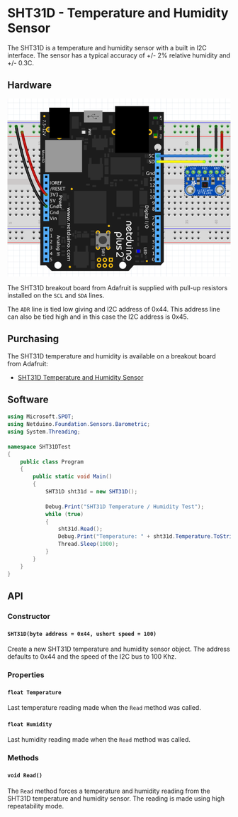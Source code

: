 # SHT31D - Temperature and Humidity Sensor

The SHT31D is a temperature and humidity sensor with a built in I2C interface.  The sensor has a typical accuracy of +/- 2% relative humidity and +/- 0.3C.

## Hardware

![Adafruit SHT31D on Breadboard](SHT31DOnBreadboard.png)

The SHT31D breakout board from Adafruit is supplied with pull-up resistors installed on the `SCL` and `SDA` lines.

The `ADR` line is tied low giving and I2C address of 0x44.  This address line can also be tied high and in this case the I2C address is 0x45.

## Purchasing

The SHT31D temperature and humidity is available on a breakout board from Adafruit:

* [SHT31D Temperature and Humidity Sensor](https://www.adafruit.com/product/2857)

## Software

```csharp
using Microsoft.SPOT;
using Netduino.Foundation.Sensors.Barometric;
using System.Threading;

namespace SHT31DTest
{
    public class Program
    {
        public static void Main()
        {
            SHT31D sht31d = new SHT31D();

            Debug.Print("SHT31D Temperature / Humidity Test");
            while (true)
            {
                sht31d.Read();
                Debug.Print("Temperature: " + sht31d.Temperature.ToString("f2") + ", Humidity: " + sht31d.Humidity.ToString("f2"));
                Thread.Sleep(1000);
            }
        }
    }
}
```

## API

### Constructor

#### `SHT31D(byte address = 0x44, ushort speed = 100)`

Create a new SHT31D temperature and humidity sensor object.  The address defaults to 0x44 and the speed of the I2C bus to 100 Khz.

### Properties

#### `float Temperature`

Last temperature reading made when the `Read` method was called.

#### `float Humidity`

Last humidity reading made when the `Read` method was called.

### Methods

#### `void Read()`

The `Read` method forces a temperature and humidity reading from the SHT31D temperature and humidity sensor.  The reading is made using high repeatability mode.